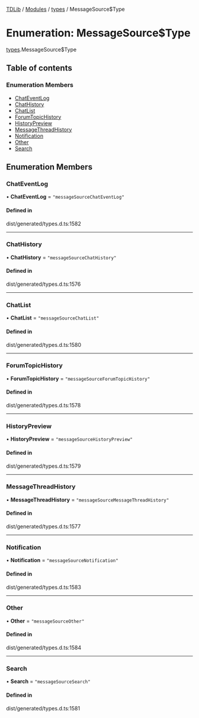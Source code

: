 [TDLib](../README.md) / [Modules](../modules.md) / [types](../modules/types.md) / MessageSource$Type

# Enumeration: MessageSource$Type

[types](../modules/types.md).MessageSource$Type

## Table of contents

### Enumeration Members

- [ChatEventLog](types.MessageSource_Type.md#chateventlog)
- [ChatHistory](types.MessageSource_Type.md#chathistory)
- [ChatList](types.MessageSource_Type.md#chatlist)
- [ForumTopicHistory](types.MessageSource_Type.md#forumtopichistory)
- [HistoryPreview](types.MessageSource_Type.md#historypreview)
- [MessageThreadHistory](types.MessageSource_Type.md#messagethreadhistory)
- [Notification](types.MessageSource_Type.md#notification)
- [Other](types.MessageSource_Type.md#other)
- [Search](types.MessageSource_Type.md#search)

## Enumeration Members

### ChatEventLog

• **ChatEventLog** = ``"messageSourceChatEventLog"``

#### Defined in

dist/generated/types.d.ts:1582

___

### ChatHistory

• **ChatHistory** = ``"messageSourceChatHistory"``

#### Defined in

dist/generated/types.d.ts:1576

___

### ChatList

• **ChatList** = ``"messageSourceChatList"``

#### Defined in

dist/generated/types.d.ts:1580

___

### ForumTopicHistory

• **ForumTopicHistory** = ``"messageSourceForumTopicHistory"``

#### Defined in

dist/generated/types.d.ts:1578

___

### HistoryPreview

• **HistoryPreview** = ``"messageSourceHistoryPreview"``

#### Defined in

dist/generated/types.d.ts:1579

___

### MessageThreadHistory

• **MessageThreadHistory** = ``"messageSourceMessageThreadHistory"``

#### Defined in

dist/generated/types.d.ts:1577

___

### Notification

• **Notification** = ``"messageSourceNotification"``

#### Defined in

dist/generated/types.d.ts:1583

___

### Other

• **Other** = ``"messageSourceOther"``

#### Defined in

dist/generated/types.d.ts:1584

___

### Search

• **Search** = ``"messageSourceSearch"``

#### Defined in

dist/generated/types.d.ts:1581
